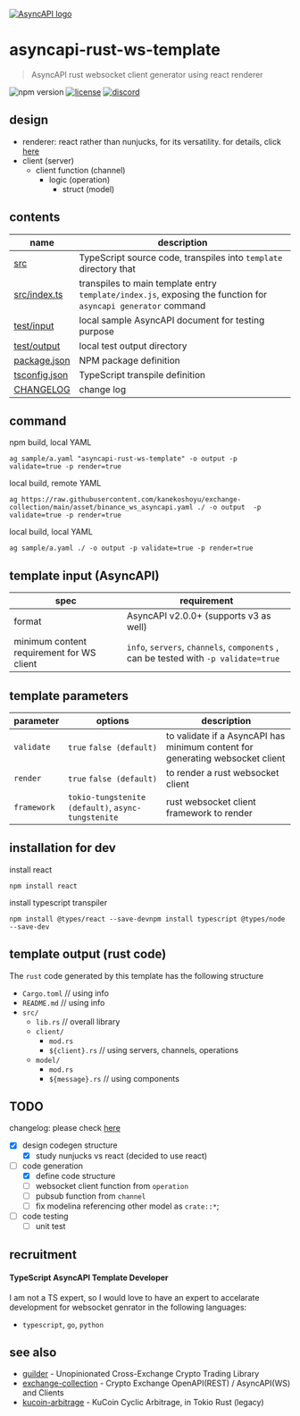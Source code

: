 [![AsyncAPI logo](./assets/logo_banner.png)](https://www.asyncapi.com)

# asyncapi-rust-ws-template
> AsyncAPI rust websocket client generator using react renderer

![npm version](https://img.shields.io/npm/v/asyncapi-rust-ws-template.svg)
[![license](https://img.shields.io/github/license/kanekoshoyu/exchange-collection)](https://github.com/kanekoshoyu/exchange-collection/blob/master/LICENSE)
[![discord](https://img.shields.io/discord/1153997271294283827)](https://discord.gg/q3j5MYdwnm)
## design
- renderer: react rather than nunjucks, for its versatility. for details, click [here](https://www.asyncapi.com/docs/tools/generator/file-templates)
- client (server)
  - client function (channel)
    - logic (operation)
      - struct (model)

## contents
| name                             | description                                                                                                   |
| -------------------------------- | ------------------------------------------------------------------------------------------------------------- |
| [src](./src/)                    | TypeScript source code, transpiles into `template` directory that                                             |
| [src/index.ts](./src/index.ts)   | transpiles to main template entry `template/index.js`, exposing the function for `asyncapi generator` command |
| [test/input](./test/)            | local sample AsyncAPI document for testing purpose                                                            |
| [test/output](./test/)           | local test output directory                                                                                   |
| [package.json](./package.json)   | NPM package definition                                                                                        |
| [tsconfig.json](./tsconfig.json) | TypeScript transpile definition                                                                               |
| [CHANGELOG](./CHANGELOG.md)      | change log                                                                                                    |

## command
npm build, local YAML
```
ag sample/a.yaml "asyncapi-rust-ws-template" -o output -p validate=true -p render=true
```
local build, remote YAML
```
ag https://raw.githubusercontent.com/kanekoshoyu/exchange-collection/main/asset/binance_ws_asyncapi.yaml ./ -o output  -p validate=true -p render=true
```
local build, local YAML
```
ag sample/a.yaml ./ -o output -p validate=true -p render=true
```

## template input (AsyncAPI)
| spec                                      | requirement                                                                         |
| ----------------------------------------- | ----------------------------------------------------------------------------------- |
| format                                    | AsyncAPI v2.0.0+ (supports v3 as well)                                              |
| minimum content requirement for WS client | `info`, `servers`, `channels`, `components` , can be tested with `-p validate=true` |


## template parameters
| parameter   | options                                            | description                                                                   |
| ----------- | -------------------------------------------------- | ----------------------------------------------------------------------------- |
| `validate`  | `true` `false (default)`                           | to validate if a AsyncAPI has minimum content for generating websocket client |
| `render`    | `true` `false (default)`                           | to render a rust websocket client                                             |
| `framework` | `tokio-tungstenite (default)`, `async-tungstenite` | rust websocket client framework to render                                     |

## installation for dev
install react
```
npm install react
```
install typescript transpiler
```
npm install @types/react --save-devnpm install typescript @types/node --save-dev
```

## template output (rust code)
The `rust` code generated by this template has the following structure
- `Cargo.toml` // using info
- `README.md` // using info
- `src/`
  - `lib.rs` // overall library
  - `client/`
    - `mod.rs`
    - `${client}.rs` // using servers, channels, operations
  - `model/`
    - `mod.rs`
    - `${message}.rs` // using components

## TODO
changelog: please check [here](./CHANGELOG.md)
- [x] design codegen structure
  - [x] study nunjucks vs react (decided to use react)
- [ ] code generation
  - [x] define code structure
  - [ ] websocket client function from `operation`
  - [ ] pubsub function from `channel`
  - [ ] fix modelina referencing other model as `crate::*`;
- [ ] code testing
  - [ ] unit test

## recruitment
#### TypeScript AsyncAPI Template Developer
I am not a TS expert, so I would love to have an expert to accelarate development for websocket genrator in the following languages:
- `typescript`, `go`, `python`  

## see also
- [guilder](https://github.com/kanekoshoyu/guilder) - Unopinionated Cross-Exchange Crypto Trading Library
- [exchange-collection](https://github.com/kanekoshoyu/exchange-collection) - Crypto Exchange OpenAPI(REST) / AsyncAPI(WS) and Clients
- [kucoin-arbitrage](https://github.com/kanekoshoyu/kucoin_arbitrage) - KuCoin Cyclic Arbitrage, in Tokio Rust (legacy)
